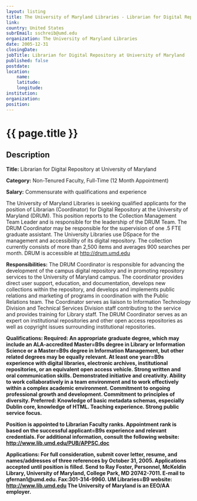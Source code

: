 ```yaml
---
layout: listing
title: The University of Maryland Libraries - Librarian for Digital Repository at University of Maryland
link:
country: United States
subrEmail: sschreib@umd.edu
organization: The University of Maryland Libraries 
date: 2005-12-31
closingDate: 
jobTitle: Librarian for Digital Repository at University of Maryland
published: false
postdate:
location:
	name: 
	latitude: 
	longitude: 
institution: 
organization: 
position: 
--- 
```



# {{ page.title }}

## Description





<p><strong>Title:</strong> Librarian for Digital Repository at University of Maryland
<p><strong>Category:</strong> Non-Tenured Faculty, Full-Time (12 Month Appointment)
<p><strong>Salary:</strong> Commensurate with qualifications and experience</p>

<p>The University of Maryland Libraries is seeking qualified applicants for the position of Librarian (Coordinator) for Digital Repository at the University of Maryland (DRUM). This position reports to the Collection Management Team Leader and is responsible for the leadership of the DRUM Team. The DRUM Coordinator may be responsible for the supervision of one .5 FTE graduate assistant. The University Libraries use DSpace for the management and accessibility of its digital repository. The collection currently consists of more than 2,500 items and averages 900 searches per month. DRUM is accessible at <a href="http://drum.umd.edu">http://drum.umd.edu</a></p>

<p><strong>Responsibilities:</strong> The DRUM Coordinator is responsible for advancing the development of the campus digital repository and in promoting repository services to the University of Maryland campus. The coordinator provides direct user support, education, and documentation, develops new collections within the repository, and develops and implements public relations and marketing of programs in coordination with the Public Relations team. The Coordinator serves as liaison to Information Technology Division and Technical Services Division staff contributing to the service and provides training for Library staff. The DRUM Coordinator serves as an expert on institutional repositories and other open access repositories as well as copyright issues surrounding institutional repositories.</p>

<p><strong>Qualifications:<strong> Required: An appropriate graduate degree, which may include an ALA-accredited Master=B9s degree in Library or Information Science or a Master=B9s degree in Information Management, but other related degrees may be equally relevant. At least one year=B9s experience with digital libraries, electronic archives, institutional repositories, or an equivalent open access vehicle. Strong written and oral communication skills. Demonstrated initiative and creativity. Ability to work collaboratively in a team environment and to work effectively within a complex academic environment. Commitment to ongoing professional growth and development. Commitment to principles of diversity. Preferred: Knowledge of basic metadata schemas, especially Dublin core, knowledge of HTML. Teaching experience. Strong public service focus.</p>

<p>Position is appointed to Librarian Faculty ranks. Appointment rank is based on the successful applicant=B9s experience and relevant credentials.  For additional information, consult the following website: <a href="http://www.lib.umd.edu/PUB/APPSC.doc">http://www.lib.umd.edu/PUB/APPSC.doc</a>

<p><strong>Applications:<strong> For full consideration, submit cover letter, resume, and names/addresses of three references by October 31, 2005. Applications accepted until position is filled. Send to Ray Foster, Personnel, McKeldin Library, University of Maryland, College Park, MD 20742-7011.  E-mail to gfernan1@umd.edu. Fax:301-314-9960. UM Libraries=B9 website: <a href="http://www.lib.umd.edu">http://www.lib.umd.edu</a> The University of Maryland is an EEO/AA employer.<p>

